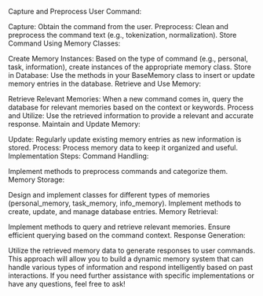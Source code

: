 Capture and Preprocess User Command:

Capture: Obtain the command from the user.
Preprocess: Clean and preprocess the command text (e.g., tokenization, normalization).
Store Command Using Memory Classes:

Create Memory Instances: Based on the type of command (e.g., personal, task, information), create instances of the appropriate memory class.
Store in Database: Use the methods in your BaseMemory class to insert or update memory entries in the database.
Retrieve and Use Memory:

Retrieve Relevant Memories: When a new command comes in, query the database for relevant memories based on the context or keywords.
Process and Utilize: Use the retrieved information to provide a relevant and accurate response.
Maintain and Update Memory:

Update: Regularly update existing memory entries as new information is stored.
Process: Process memory data to keep it organized and useful.
Implementation Steps:
Command Handling:

Implement methods to preprocess commands and categorize them.
Memory Storage:

Design and implement classes for different types of memories (personal_memory, task_memory, info_memory).
Implement methods to create, update, and manage database entries.
Memory Retrieval:

Implement methods to query and retrieve relevant memories.
Ensure efficient querying based on the command context.
Response Generation:

Utilize the retrieved memory data to generate responses to user commands.
This approach will allow you to build a dynamic memory system that can handle various types of information and respond intelligently based on past interactions. If you need further assistance with specific implementations or have any questions, feel free to ask!